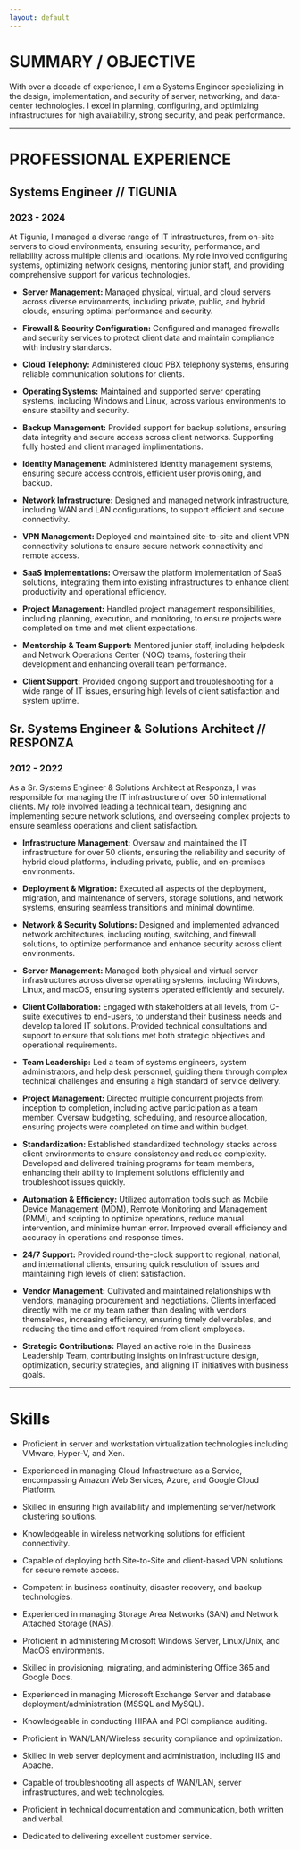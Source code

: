 ```yaml
---
layout: default
---
```


<!--Text can be **bold**, _italic_, or ~~strikethrough~~.

[Link to another page](./another-page.html).

There should be whitespace between paragraphs.

There should be whitespace between paragraphs. We recommend including a README, or a file with information about your project.

* * * -->

# SUMMARY / OBJECTIVE

With over a decade of experience, I am a Systems Engineer specializing in the design, implementation, and security of server, networking, and data-center technologies. I excel in planning, configuring, and optimizing infrastructures for high availability, strong security, and peak performance.

<!--**Complex technologies engineered with elegance through simplicity.**-->

* * *

# PROFESSIONAL EXPERIENCE

## Systems Engineer // TIGUNIA

### 2023 - 2024

At Tigunia, I managed a diverse range of IT infrastructures, from on-site servers to cloud environments, ensuring security, performance, and reliability across multiple clients and locations. My role involved configuring systems, optimizing network designs, mentoring junior staff, and providing comprehensive support for various technologies.

* **Server Management:** Managed physical, virtual, and cloud servers across diverse environments, including private, public, and hybrid clouds, ensuring optimal performance and security.

* **Firewall & Security Configuration:** Configured and managed firewalls and security services to protect client data and maintain compliance with industry standards.

* **Cloud Telephony:** Administered cloud PBX telephony systems, ensuring reliable communication solutions for clients.

* **Operating Systems:** Maintained and supported server operating systems, including Windows and Linux, across various environments to ensure stability and security.

* **Backup Management:** Provided support for backup solutions, ensuring data integrity and secure access across client networks. Supporting fully hosted and client managed implimentations.

* **Identity Management:** Administered identity management systems, ensuring secure access controls, efficient user provisioning, and backup.

* **Network Infrastructure:** Designed and managed network infrastructure, including WAN and LAN configurations, to support efficient and secure connectivity.

* **VPN Management:** Deployed and maintained site-to-site and client VPN connectivity solutions to ensure secure network connectivity and remote access.

* **SaaS Implementations:** Oversaw the platform implementation of SaaS solutions, integrating them into existing infrastructures to enhance client productivity and operational efficiency.

* **Project Management:** Handled project management responsibilities, including planning, execution, and monitoring, to ensure projects were completed on time and met client expectations.

* **Mentorship & Team Support:** Mentored junior staff, including helpdesk and Network Operations Center (NOC) teams, fostering their development and enhancing overall team performance.

* **Client Support:** Provided ongoing support and troubleshooting for a wide range of IT issues, ensuring high levels of client satisfaction and system uptime.

## Sr. Systems Engineer & Solutions Architect // RESPONZA

### 2012 - 2022

As a Sr. Systems Engineer & Solutions Architect at Responza, I was responsible for managing the IT infrastructure of over 50 international clients. My role involved leading a technical team, designing and implementing secure network solutions, and overseeing complex projects to ensure seamless operations and client satisfaction.

* **Infrastructure Management:** Oversaw and maintained the IT infrastructure for over 50 clients, ensuring the reliability and security of hybrid cloud platforms, including private, public, and on-premises environments.

* **Deployment & Migration:** Executed all aspects of the deployment, migration, and maintenance of servers, storage solutions, and network systems, ensuring seamless transitions and minimal downtime.

* **Network & Security Solutions:** Designed and implemented advanced network architectures, including routing, switching, and firewall solutions, to optimize performance and enhance security across client environments.

* **Server Management:** Managed both physical and virtual server infrastructures across diverse operating systems, including Windows, Linux, and macOS, ensuring systems operated efficiently and securely.

* **Client Collaboration:** Engaged with stakeholders at all levels, from C-suite executives to end-users, to understand their business needs and develop tailored IT solutions. Provided technical consultations and support to ensure that solutions met both strategic objectives and operational requirements.

* **Team Leadership:** Led a team of systems engineers, system administrators, and help desk personnel, guiding them through complex technical challenges and ensuring a high standard of service delivery.

* **Project Management:** Directed multiple concurrent projects from inception to completion, including active participation as a team member. Oversaw budgeting, scheduling, and resource allocation, ensuring projects were completed on time and within budget.

* **Standardization:** Established standardized technology stacks across client environments to ensure consistency and reduce complexity. Developed and delivered training programs for team members, enhancing their ability to implement solutions efficiently and troubleshoot issues quickly.

* **Automation & Efficiency:** Utilized automation tools such as Mobile Device Management (MDM), Remote Monitoring and Management (RMM), and scripting to optimize operations, reduce manual intervention, and minimize human error. Improved overall efficiency and accuracy in operations and response times.

* **24/7 Support:** Provided round-the-clock support to regional, national, and international clients, ensuring quick resolution of issues and maintaining high levels of client satisfaction.

* **Vendor Management:** Cultivated and maintained relationships with vendors, managing procurement and negotiations. Clients interfaced directly with me or my team rather than dealing with vendors themselves, increasing efficiency, ensuring timely deliverables, and reducing the time and effort required from client employees.

* **Strategic Contributions:** Played an active role in the Business Leadership Team, contributing insights on infrastructure design, optimization, security strategies, and aligning IT initiatives with business goals.

* * *

# Skills

* Proficient in server and workstation virtualization technologies including VMware, Hyper-V, and Xen.

* Experienced in managing Cloud Infrastructure as a Service, encompassing Amazon Web Services, Azure, and Google Cloud Platform.

* Skilled in ensuring high availability and implementing server/network clustering solutions.

* Knowledgeable in wireless networking solutions for efficient connectivity.

* Capable of deploying both Site-to-Site and client-based VPN solutions for secure remote access.

* Competent in business continuity, disaster recovery, and backup technologies.

* Experienced in managing Storage Area Networks (SAN) and Network Attached Storage (NAS).

* Proficient in administering Microsoft Windows Server, Linux/Unix, and MacOS environments.

* Skilled in provisioning, migrating, and administering Office 365 and Google Docs.

* Experienced in managing Microsoft Exchange Server and database deployment/administration (MSSQL and MySQL).

* Knowledgeable in conducting HIPAA and PCI compliance auditing.

* Proficient in WAN/LAN/Wireless security compliance and optimization.

* Skilled in web server deployment and administration, including IIS and Apache.

* Capable of troubleshooting all aspects of WAN/LAN, server infrastructures, and web technologies.

* Proficient in technical documentation and communication, both written and verbal.

* Dedicated to delivering excellent customer service.

<!--
> This is a blockquote following a header.
>
> When something is important enough, you do it even if the odds are not in your favor.

### Header 3

```js
// Javascript code with syntax highlighting.
var fun = function lang(l) {
  dateformat.i18n = require('./lang/' + l)
  return true;
}
```

```ruby
# Ruby code with syntax highlighting
GitHubPages::Dependencies.gems.each do |gem, version|
  s.add_dependency(gem, "= #{version}")
end
```

#### Header 4

*   This is an unordered list following a header.
*   This is an unordered list following a header.
*   This is an unordered list following a header.

##### Header 5

1.  This is an ordered list following a header.
2.  This is an ordered list following a header.
3.  This is an ordered list following a header.

###### Header 6

| head1        | head two          | three |
|:-------------|:------------------|:------|
| ok           | good swedish fish | nice  |
| out of stock | good and plenty   | nice  |
| ok           | good `oreos`      | hmm   |
| ok           | good `zoute` drop | yumm  |

### There's a horizontal rule below this.

* * *

### Here is an unordered list:

*   Item foo
*   Item bar
*   Item baz
*   Item zip

### And an ordered list:

1.  Item one
1.  Item two
1.  Item three
1.  Item four

### And a nested list:

- level 1 item
  - level 2 item
  - level 2 item
    - level 3 item
    - level 3 item
- level 1 item
  - level 2 item
  - level 2 item
  - level 2 item
- level 1 item
  - level 2 item
  - level 2 item
- level 1 item

### Small image

![Octocat](https://github.githubassets.com/images/icons/emoji/octocat.png)

### Large image

![Branching](https://guides.github.com/activities/hello-world/branching.png)


### Definition lists can be used with HTML syntax.

<dl>
<dt>Name</dt>
<dd>Godzilla</dd>
<dt>Born</dt>
<dd>1952</dd>
<dt>Birthplace</dt>
<dd>Japan</dd>
<dt>Color</dt>
<dd>Green</dd>
</dl>

```
Long, single-line code blocks should not wrap. They should horizontally scroll if they are too long. This line should be long enough to demonstrate this.
```

```
The final element.
```
-->